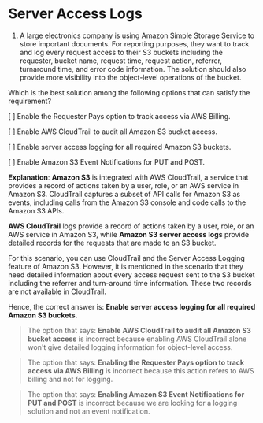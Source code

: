 # Server Access Logs

1. A large electronics company is using Amazon Simple Storage Service to store important documents. For reporting purposes, they want to track and log every request access to their S3 buckets including the requester, bucket name, request time, request action, referrer, turnaround time, and error code information. The solution should also provide more visibility into the object-level operations of the bucket.

Which is the best solution among the following options that can satisfy the requirement?

[ ] Enable the Requester Pays option to track access via AWS Billing.

[ ] Enable AWS CloudTrail to audit all Amazon S3 bucket access.

[ ] Enable server access logging for all required Amazon S3 buckets.

[ ] Enable Amazon S3 Event Notifications for PUT and POST.

**Explanation**: **Amazon S3** is integrated with AWS CloudTrail, a service that provides a record of actions taken by a user, role, or an AWS service in Amazon S3. CloudTrail captures a subset of API calls for Amazon S3 as events, including calls from the Amazon S3 console and code calls to the Amazon S3 APIs.

**AWS CloudTrail** logs provide a record of actions taken by a user, role, or an AWS service in Amazon S3, while **Amazon S3 server access logs** provide detailed records for the requests that are made to an S3 bucket.

For this scenario, you can use CloudTrail and the Server Access Logging feature of Amazon S3. However, it is mentioned in the scenario that they need detailed information about every access request sent to the S3 bucket including the referrer and turn-around time information. These two records are not available in CloudTrail.

Hence, the correct answer is: **Enable server access logging for all required Amazon S3 buckets.**

> The option that says: **Enable AWS CloudTrail to audit all Amazon S3 bucket access** is incorrect because enabling AWS CloudTrail alone won't give detailed logging information for object-level access.

> The option that says: **Enabling the Requester Pays option to track access via AWS Billing** is incorrect because this action refers to AWS billing and not for logging.

> The option that says: **Enabling Amazon S3 Event Notifications for PUT and POST** is incorrect because we are looking for a logging solution and not an event notification.

<br />
